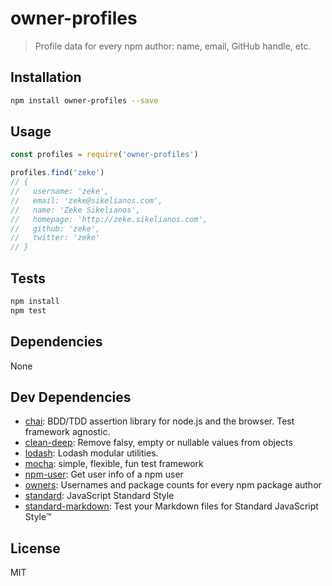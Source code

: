 # owner-profiles

> Profile data for every npm author: name, email, GitHub handle, etc.

## Installation

```sh
npm install owner-profiles --save
```

## Usage

```js
const profiles = require('owner-profiles')

profiles.find('zeke')
// {
//   username: 'zeke',
//   email: 'zeke@sikelianos.com',
//   name: 'Zeke Sikelianos',
//   homepage: 'http://zeke.sikelianos.com',
//   github: 'zeke',
//   twitter: 'zeke'
// }

```

## Tests

```sh
npm install
npm test
```

## Dependencies

None

## Dev Dependencies

- [chai](https://github.com/chaijs/chai): BDD/TDD assertion library for node.js and the browser. Test framework agnostic.
- [clean-deep](https://github.com/seegno/clean-deep): Remove falsy, empty or nullable values from objects
- [lodash](https://github.com/lodash/lodash): Lodash modular utilities.
- [mocha](https://github.com/mochajs/mocha): simple, flexible, fun test framework
- [npm-user](https://github.com/sindresorhus/npm-user): Get user info of a npm user
- [owners](https://github.com/nice-registry/owners): Usernames and package counts for every npm package author
- [standard](https://github.com/feross/standard): JavaScript Standard Style
- [standard-markdown](https://github.com/zeke/standard-markdown): Test your Markdown files for Standard JavaScript Style™


## License

MIT
